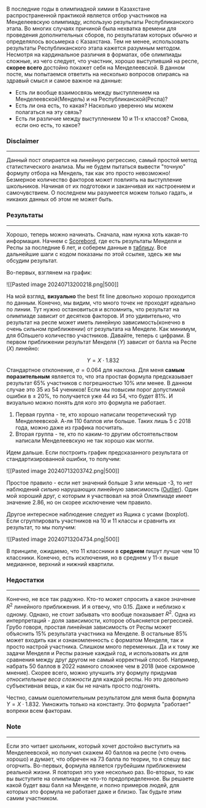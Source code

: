 В последние годы в олимпиадной химии в Казахстане распространенной практикой является отбор участников на Менделеевскую олимпиаду, использую результаты Республиканского этапа. Во многих случаях причиной была нехватка времени для проведения дополнительных сборов, по результатам которых обычно и определялось восьмерка с Казахстана. Тем не менее, использовать результаты Республиканского этапа кажется разумным методом. Несмотря на кардинальное различия в форматах, обе олимпиады сложные, из чего следует, что участник, хорошо выступивший на респе, **скорее всего** достойно покажет себя на Менделеевской. В данном посте, мы попытаемся ответить на несколько вопросов опираясь на здравый смысл и самое важное на данные:

- Есть ли вообще взаимосвязь между выступлением на Менделеевской(Мендель) и на Республиканской(Респа)?
- Есть ли она есть, то какая? Насколько уверенно мы можем полагаться на эту связь?
- Есть ли различие между выступлением 10 и 11-х классов? Снова, если оно есть, то какое?

### Disclaimer
---
Данный пост опирается на линейную регрессию, самый простой метод статистического анализа. Мы не будем пытаться вывести "точную" формулу отбора на Мендель, так как это просто невозможно! Безмерное количество факторов может повлиять на выступление школьников. Начиная от их подготовки и заканчивая их настроением и самочувствием. О последнем мы разумеется можем только гадать, и никаких данных об этом не может быть.

### Результаты
---
Хорошо, теперь можно начинать. Сначала, нам нужна хоть какая-то информация. Начнем с [Scorebord](https://scoreboard.bc-pf.org), где есть результаты Менделя и Респы за последние 6 лет, и соберем данные в [таблицу](https://caltech-my.sharepoint.com/:x:/r/personal/sbissena_caltech_edu/Documents/%D0%9A%D0%BD%D0%B8%D0%B3%D0%B0%205.xlsx?d=w344314896b3349d3af8a7c24dd59bd78&csf=1&web=1&e=oc7QYa). Все дальнейшие шаги с кодом показаны по этой ссылке, здесь же мы обсудим результат.

Во-первых, взглянем на график:

![[Pasted image 20240713200218.png|500]]

На мой взгляд, **визуально** the best fit line довольно хорошо проходится по данным. Конечно, мы видим, что много точек не проходят идеально по линии. Тут нужно остановиться и вспомнить, что результат на олимпиаде зависит от десятков факторов. И это удивительно, что результат на респе может иметь линейную зависимость(конечно в очень сильном приближении) от результата на Менделе. Как минимум, для бОльшего количество участников. Давайте, теперь с цифрами. В первом приближении результат Менделя ($Y$) зависит от балла на Респе ($X$) линейно:

$$
Y = X \cdot 1.832
$$
Стандартное отклонение, $\sigma = 0.064$ для наклона. Для меня **самым поразительным** является то, что эта простая формула предсказывает результат 65% участников c погрешностью 10% или менее. В данном случае это 35 из 54 учеников! Если мы повысим порог допустимой ошибки в $\pm$ 20%, то получается уже 44 из 54, что будет 81%. И визуально можно понять для кого это формула не работает. 

1) Первая группа - те, кто хорошо написали теоретический тур Менделеевской. А-ля 110 баллов или больше. Таких лишь 5 с 2018 года, можно даже из графика посчитать.
2) Вторая группа - те, кто по каким-то другим обстоятельством написали Менделеевскую не так хорошо как могли. 

Идем дальше. Если построить график предсказанного результата от cтандартизированной ошибки, то получим:

![[Pasted image 20240713203742.png|500]]

Проcтое правило - если нет значений больше 3 или меньше -3, то нет наблюдений *сильно* нарушающих линейную зависимость ([Outlier](https://en.wikipedia.org/wiki/Outlier)). Один мой хороший друг, с которым я участвовал на этой Олимпиаде имеет значение 2.86, но он скорее исключение чем правило. 

Другое интересное наблюдение следует из Ящика с усами (boxplot). Если сгруппировать участников на 10 и 11 классы и сравнить их результат, то мы получим:

![[Pasted image 20240713204734.png|500]]

В принципе, ожидаемо, что 11 классники в **среднем** пишут лучше чем 10 классники. Конечно, есть исключения, но в среднем у 11-х выше медианное, верхний и нижний квартили.
### Недостатки
---
Конечно, не все так радужно. Кто-то может спросить а какое значение $R^2$ линейного приближения. И я отвечу, что 0.15. Даже и неблизко к одному. Однако, не стоит забывать что вообще показывает $R^2$. Одна из интерпретаций  - доля зависимости, которое объясняется регрессией. Грубо говоря, простая линейная зависимость от Респы может объяснить 15% результата участника на Менделе. В остальные 85% может входить как и ознакомленность с форматом Менделя, так и просто настрой участника. Слишком много переменных. Да и к тому же задачи Менделя и Респы разные каждый год, и использовать их для сравнения между друг другом не самый корректный способ. Например, набрать 50 баллов в 2022 намного сложнее чем в 2018 (мое скромное мнение). Скорее всего, можно улучшить эту формулу придумав *относительные веса сложности* для каждой респы. Но это довольно субъективная вещь, и как бы не начать просто подгонять. 

Честно, самым ошеломительным результатом для меня была формула $Y = X \cdot 1.832$. Умножить только на константу. Это формула "работает" вопреки всем факторам. 

### Note
---
Если это читает школьник, который хочет достойно выступить на Менделеевской, но получил скажем 40 баллов на респе (что очень хорошо) и думает, что обречен на 73 балла по теории, то я спешу вас огорчить. Во-первых, формула является грубейшим приближением реальной жизни. Я повторил это уже несколько раз. Во-вторых, то как вы выступите на олимпиаде не что-то предопределенное. Вы решаете какой будет ваш балл на Менделе, и полно примеров людей, для которых это формула не работает даже и близко. Так будьте этим самим участником. 






